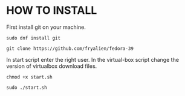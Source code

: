 # HOW TO INSTALL

First install git on your machine.

```
sudo dnf install git
```

```
git clone https://github.com/fryalien/fedora-39
```

In start script enter the right user.
In the virtual-box script change the version of virtualbox download files.

```
chmod +x start.sh
```

```
sudo ./start.sh
```
